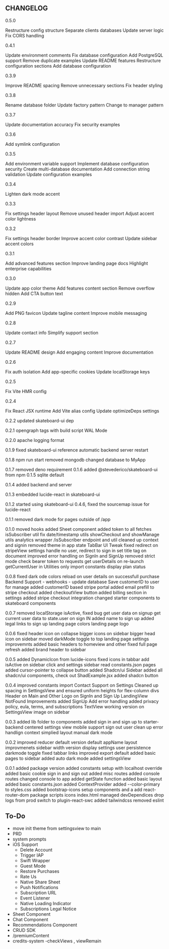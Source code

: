 ## CHANGELOG

0.5.0

  Restructure config structure
  Separate clients databases
  Update server logic
  Fix CORS handling

0.4.1

  Update environment comments
  Fix database configuration
  Add PostgreSQL support
  Remove duplicate examples
  Update README features
  Restructure configuration sections
  Add database configuration

0.3.9

  Improve README spacing
  Remove unnecessary sections
  Fix header styling

0.3.8

  Rename database folder
  Update factory pattern
  Change to manager pattern

0.3.7

  Update documentation accuracy
  Fix security examples

0.3.6

  Add symlink configuration

0.3.5

  Add environment variable support
  Implement database configuration security
  Create multi-database documentation
  Add connection string validation
  Update configuration examples

0.3.4

  Lighten dark mode accent

0.3.3

  Fix settings header layout
  Remove unused header import
  Adjust accent color lightness

0.3.2

  Fix settings header border
  Improve accent color contrast
  Update sidebar accent colors

0.3.1

  Add advanced features section
  Improve landing page docs
  Highlight enterprise capabilities

0.3.0

  Update app color theme
  Add features content section
  Remove overflow hidden
  Add CTA button text

0.2.9

  Add PNG favicon
  Update tagline content
  Improve mobile messaging

0.2.8

  Update contact info
  Simplify support section

0.2.7

  Update README design
  Add engaging content
  Improve documentation

0.2.6

  Fix auth isolation
  Add app-specific cookies
  Update localStorage keys

0.2.5

  Fix Vite HMR config

0.2.4

  Fix React JSX runtime
  Add Vite alias config
  Update optimizeDeps settings

0.2.2
 updated skateboard-ui dep

0.2.1
 opengraph tags with build script
 WAL Mode
 
0.2.0
 apache logging format

0.1.9
 fixed skateboard-ui reference
 automatic backend server restart

0.1.8
 npm run start
 removed mongodb
 changed database to MyApp

0.1.7
 removed deno requirement
0.1.6
 added @stevederico/skateboard-ui from npm
0.1.5
 sqlite default

0.1.4
 added backend and server

0.1.3
 embedded lucide-react in skateboard-ui

0.1.2
 started using skateboard-ui 0.4.6, fixed the sourcemap issue for lucide-react

0.1.1
 removed dark mode for pages outside of /app

0.1.0
 moved hooks
 added Sheet component
 added token to all fetches
 isSubscriber util fix
 date/timestamp utils
 showCheckout and showManage utils
 analytics wrapper
 /isSubscriber endpoint and util
 cleaned up context and signin
 removed theme in app state
 TabBar UI Tweak
 fixed redirect on stripeView
 settings handle no user, redirect to sign in
 set title tag on document
 improved error handling on SignIn and SignUp
 removed strict mode
 check bearer token to requests
 get userDetails on re-launch
 getCurrentUser in Utilities
 only import constants
 display plan status

 0.0.8
 fixed dark ode colors
 reload on user details on successfull purchase
 Backend Support - webhooks - update database Save customerID to user for manage
 added customerID based stripe portal
 added email prefill to stripe checkout
 added checkoutView button
 added billing section in settings
 added stripe checkout integration
 changed starter components to skateboard components

 0.0.7
 removed localStorage isActive, fixed bug
 get user data on signup
 get current user data to state.user on sign IN
 added name to sign up
 added legal links to sign up
 landing page colors
 landing page logo

 0.0.6
 fixed header icon on collapse
 bigger icons on sidebar
 bigger head icon on sidebar
 moved darkMode toggle to top
 landing page
 settings improvemnts
 added basic headers to homeview and other
 fixed full page refresh
 added brand header to sidebar

 0.0.5
 added DynamicIcon from lucide-icons
 fixed icons in tabbar
 add isActive on sidebar click and settings
 sidebar read constants.json pages
 added cursor-pointer to collapse button
 added Shadcn/ui Sidebar
 added all shadcn/ui components, check out ShadExample.jsx
 added shadcn button

 0.0.4
 improved constants import
 Contact Support on Settings
 Cleaned up spacing in SettingsView and ensured uniform heights for flex-column divs
 Header on Main and Other
 Logo on SignIn and Sign Up
 LandingView
 NotFound Improvements
 added SignUp Add error handling
 added privacy policy, eula, terms, and subscriptions 
 TextView working
 version on SettingsView
 image on sidebar

 0.0.3 
 added lib folder to components
 added sign in and sign up to starter-backend
 centered settings view
 mobile support
 sign out user clean up
 error handlign context
 simplied layout
 manual dark mode

 0.0.2
 improved reducer
 default version
 default appName
 layout improvmenets
 sidebar width
 version display settings
 user persistence
 darkmode toggle
 fixed tabbar links
 improved export default
 added basic pages to sidebar
 added auto dark mode
 added settingsView

 0.0.1 
 added package version
 added constants setup with localhost override
 added basic cookie sign in and sign out
 added misc routes
 added console routes
 changed console to app
 added getState function
 added basic layout
 added basic constants.json
 added ContextProvider
 added --color-primary to styles.css
 added bootstrap-icons
 setup components and a
 add react-router-dom
 package scripts
 icons
 index.html 
 managed devDependices 
 drop logs from prod
 switch to plugin-react-swc
 added tailwindcss
 removed eslint



## To-Do
- move init theme from settingsview to main 
- PRD 
- system prompts
- iOS Support
    - Delete Account
    - Trigger IAP
    - Swift Wrapper
    - Guest Mode
    - Restore Purchases
    - Rate Us
    - Native Share Sheet 
    - Push Notifications 
    - Subscription URL
    - Event Listener
    - Native Loading Indicator
    - Subscriptions Legal Notice
- Sheet Component
- Chat Component
- Recommendations Component
- CRUD SDK
- /premiumContent
- credits-system -checkViews , viewRemain